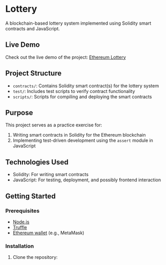 # Lottery

A blockchain-based lottery system implemented using Solidity smart contracts and JavaScript.

## Live Demo

Check out the live demo of the project: [Ethereum Lottery](https://eth-lottery-solidity.vercel.app/)

## Project Structure

- `contracts/`: Contains Solidity smart contract(s) for the lottery system
- `test/`: Includes test scripts to verify contract functionality
- `scripts/`: Scripts for compiling and deploying the smart contracts

## Purpose

This project serves as a practice exercise for:

1. Writing smart contracts in Solidity for the Ethereum blockchain
2. Implementing test-driven development using the `assert` module in JavaScript

## Technologies Used

- Solidity: For writing smart contracts
- JavaScript: For testing, deployment, and possibly frontend interaction

## Getting Started

### Prerequisites

- [Node.js](https://nodejs.org/)
- [Truffle](https://www.trufflesuite.com/truffle)
- [Ethereum wallet](https://ethereum.org/en/wallets/) (e.g., MetaMask)

### Installation

1. Clone the repository:
